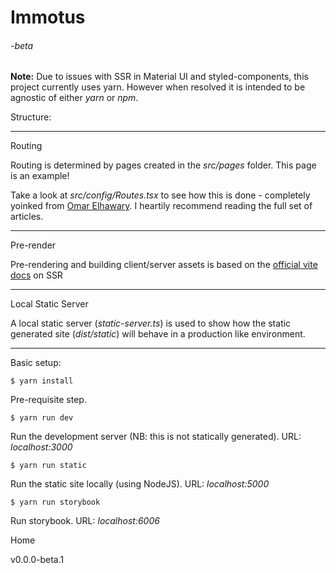 Immotus
=======

###### _\-beta_

**Note:** Due to issues with SSR in Material UI and styled-components, this project currently uses yarn. However when resolved it is intended to be agnostic of either _yarn_ or _npm_.

Structure:

* * *

Routing

Routing is determined by pages created in the _src/pages_ folder. This page is an example!

Take a look at _src/config/Routes.tsx_ to see how this is done - completely yoinked from [Omar Elhawary](https://omarelhawary.me/blog/file-based-routing-with-react-router-upgrading-to-v6). I heartily recommend reading the full set of articles.

* * *

Pre-render

Pre-rendering and building client/server assets is based on the [official vite docs](https://vitejs.dev/guide/ssr.html) on SSR

* * *

Local Static Server

A local static server (_static-server.ts_) is used to show how the static generated site (_dist/static_) will behave in a production like environment.

* * *

Basic setup:

`$ yarn install`

Pre-requisite step.

`$ yarn run dev`

Run the development server (NB: this is not statically generated). URL: _localhost:3000_

`$ yarn run static`

Run the static site locally (using NodeJS). URL: _localhost:5000_

`$ yarn run storybook`

Run storybook. URL: _localhost:6006_

Home

v0.0.0-beta.1